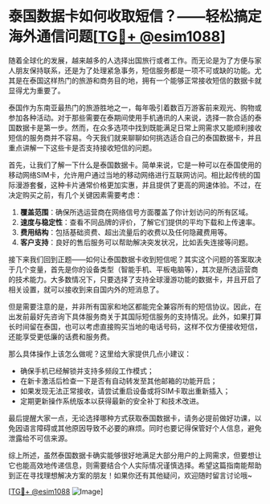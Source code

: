 # 泰国数据卡如何收取短信？——轻松搞定海外通信问题[[TG💪+ @esim1088](https://t.me/s/esim1088)]

随着全球化的发展，越来越多的人选择出国旅行或者工作。而无论是为了方便与家人朋友保持联系，还是为了处理紧急事务，短信服务都是一项不可或缺的功能。尤其是在泰国这样热门的旅游和商务目的地，拥有一个能够正常接收短信的数据卡就显得尤为重要了。

泰国作为东南亚最热门的旅游胜地之一，每年吸引着数百万游客前来观光、购物或参加各种活动。对于那些需要在泰期间使用手机通讯的人来说，选择一款合适的泰国数据卡是第一步。然而，在众多选项中找到既能满足日常上网需求又能顺利接收短信的服务商并不容易。今天我们就来聊聊如何挑选适合自己的泰国数据卡，并且重点讲解一下这些卡是否支持接收短信的问题。

首先，让我们了解一下什么是泰国数据卡。简单来说，它是一种可以在泰国使用的移动网络SIM卡，允许用户通过当地的移动网络进行互联网访问。相比起传统的国际漫游套餐，这种卡片通常价格更加实惠，并且提供了更高的网速体验。不过，在决定购买之前，有几个关键因素需要考虑：

1. **覆盖范围**：确保所选运营商在网络信号方面覆盖了你计划访问的所有区域。
2. **速度与稳定性**：查看不同品牌的评价，了解它们提供的平均下载和上传速率。
3. **费用结构**：包括基础资费、超出流量后的收费以及任何隐藏费用等。
4. **客户支持**：良好的售后服务可以帮助解决突发状况，比如丢失连接等问题。

接下来我们回到正题——如何让泰国数据卡收到短信呢？其实这个问题的答案取决于几个变量，首先是你的设备类型（智能手机、平板电脑等），其次是所选运营商的技术能力。大多数情况下，只要选择了支持全球漫游功能的数据卡，并且开启了相关设置，就可以接收到来自国内外的短消息了。

但是需要注意的是，并非所有国家和地区都能完全兼容所有的短信协议。因此，在出发前最好先咨询下具体服务商关于其国际短信服务的支持情况。此外，如果打算长时间留在泰国，也可以考虑直接购买当地的电话号码，这样不仅方便接收短信，还能享受更低廉的话费和服务费。

那么具体操作上该怎么做呢？这里给大家提供几点小建议：

- 确保手机已经解锁并支持多频段工作模式；
- 在新卡激活后检查一下是否有自动转发至其他邮箱的功能开启；
- 如果发现无法正常接收，请尝试重启设备或将SIM卡取出重新插入；
- 定期更新操作系统版本以获得最新的安全补丁和技术改进。

最后提醒大家一点，无论选择哪种方式获取泰国数据卡，请务必提前做好功课，以免因语言障碍或其他原因导致不必要的麻烦。同时也要记得保管好个人信息，避免泄露给不可信来源。

综上所述，虽然泰国数据卡确实能够很好地满足大部分用户的上网需求，但要想让它也能高效地传递信息，则需要结合个人实际情况谨慎选择。希望这篇指南能帮助到正在寻找理想解决方案的朋友！如果你还有其他疑问，欢迎随时留言讨论哦~

[[TG💪+ @esim1088](https://t.me/s/esim1088) ![Image](https://i.postimg.cc/4NQfJmqS/Snipaste-2025-05-13-00-14-12.png)]